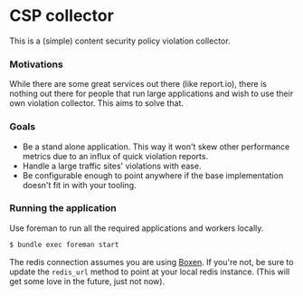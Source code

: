 # CSP collector

This is a (simple) content security policy violation collector.

### Motivations

While there are some great services out there (like report.io), there
is nothing out there for people that run large applications and wish to
use their own violation collector. This aims to solve that.

### Goals

- Be a stand alone application. This way it won't skew other performance
  metrics due to an influx of quick violation reports.
- Handle a large traffic sites' violations with ease.
- Be configurable enough to point anywhere if the base implementation
  doesn't fit in with your tooling.

### Running the application

Use foreman to run all the required applications and workers locally.

```sh
$ bundle exec foreman start
```

The redis connection assumes you are using [Boxen](https://boxen.github.com). If
you're not, be sure to update the `redis_url` method to point at your local
redis instance. (This will get some love in the future, just not now).

